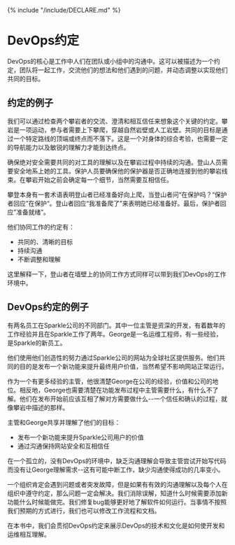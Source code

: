 {% include "/include/DECLARE.md" %}

# DevOps约定

DevOps的核心是工作中人们在团队或小组中的沟通中。这可以被描述为一个约定，团队将一起工作，交流他们的想法和他们遇到的问题，并动态调整以实现他们共同的目标。

## 约定的例子

我们可以通过检查两个攀岩者的交流、澄清和相互信任来想象这个关键的约定。攀岩是一项运动，参与者需要上下攀爬，穿越自然岩壁或人工岩壁。共同的目标是通过一个特定路线的顶端或终点而不落下。这是一个对身体的综合考验，也需要一定的导航能力以及敏锐的理解力才能到达终点。

确保绝对安全需要共同的对工具的理解以及在攀岩过程中持续的沟通。登山人员需要安全地系上她的工具。保护人员要确保他的保护器是否正确地连接到他的攀岩线束。在攀岩开始之前会确定每一个细节，当然需要互相信任。

攀登本身有一套术语表明登山者已经准备好向上爬，当登山者问“在保护吗？“保护者回应”在保护“。登山者回应“我准备爬了”来表明她已经准备好。最后，保护者回应”准备就绪”。

他们协同工作的约定有：

* 共同的、清晰的目标
* 持续沟通
* 不断调整和理解

这里解释一下，登山者在墙壁上的协同工作方式同样可以带到我们DevOps的工作环境中。

## DevOps约定的例子

有两名员工在Sparkle公司的不同部门。其中一位主管是资深的开发，有着数年的工作经验并且在Sparkle工作了两年。George是一名运维工程师，有一些经验，是Sparkle的新员工。

他们使用他们创造性的努力通过Sparkle公司的网站为全球社区提供服务。他们共同的目的是发布一个新功能来提升最终用户价值，当然希望不影响网站正常运行。

作为一个有更多经验的主管，他很清楚George在公司的经验，价值和公司的地位。相反地，George也需要清楚在功能发布过程中主管需要什么，有什么不了解。他们在发布开始前应该互相了解对方需要做什么--一个信任和确认的过程，就像攀岩中描述的那样。

主管和George共享并理解了他们的目标：

* 发布一个新功能来提升Sparkle公司用户的价值
* 通过沟通保持网站安全和互相信任

在一个孤立的，没有DevOps的环境中，缺乏沟通理解会导致主管尝试开始写代码而没有让George理解需求--这有可能中断工作，缺少沟通使得成功的几率变小。

一个组织肯定会遇到问题或者突发故障，但是如果有有效的沟通理解以及每个人在组织中遵守约定，那么问题一定会解决。我们消除误解，知道什么时候需要添加新功能什么时候能做完。我们修复bug能够更好地了解软件如何运行。当事情不按照我们预期的方式进行，我们也可以修改工作流程和文档。

在本书中，我们会贯彻DevOps约定来展示DevOps的技术和文化是如何使开发和运维相互理解。
